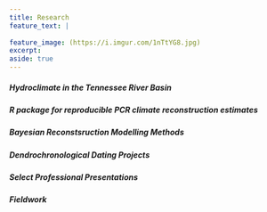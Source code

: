 ```yaml
---
title: Research
feature_text: |
  
feature_image: (https://i.imgur.com/1nTtYG8.jpg)
excerpt: 
aside: true
---
```


##### Hydroclimate in the Tennessee River Basin


##### R package for reproducible PCR climate reconstruction estimates


##### Bayesian Reconstsruction Modelling Methods


##### Dendrochronological Dating Projects


##### Select Professional Presentations


##### Fieldwork